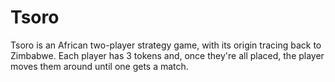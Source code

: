 # Tsoro 

Tsoro is an African two-player strategy game, with its origin tracing back to Zimbabwe. Each player has 3 tokens and, once they're all placed, the player moves them around until one gets a match. 
